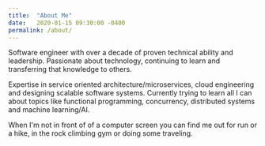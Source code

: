 ```yaml
---
title:  "About Me"
date:   2020-01-15 09:30:00 -0400
permalink: /about/
---
```

Software engineer with over a decade of proven technical ability and leadership. Passionate about technology, continuing to learn and transferring that knowledge to others.

Expertise in service oriented architecture/microservices, cloud engineering and designing scalable software systems. Currently trying to learn all I can about topics like functional programming, concurrency, distributed systems and machine learning/AI.

When I'm not in front of of a computer screen you can find me out for run or a hike, in the rock climbing gym or doing some traveling. 